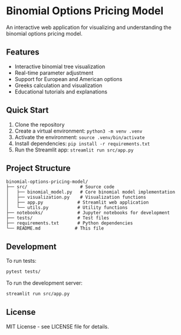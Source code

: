 # Binomial Options Pricing Model

An interactive web application for visualizing and understanding the binomial options pricing model.

## Features

- Interactive binomial tree visualization
- Real-time parameter adjustment
- Support for European and American options
- Greeks calculation and visualization
- Educational tutorials and explanations

## Quick Start

1. Clone the repository
2. Create a virtual environment: `python3 -m venv .venv`
3. Activate the environment: `source .venv/bin/activate`
4. Install dependencies: `pip install -r requirements.txt`
5. Run the Streamlit app: `streamlit run src/app.py`

## Project Structure

```
binomial-options-pricing-model/
├── src/                    # Source code
│   ├── binomial_model.py   # Core binomial model implementation
│   ├── visualization.py    # Visualization functions
│   ├── app.py             # Streamlit web application
│   └── utils.py           # Utility functions
├── notebooks/             # Jupyter notebooks for development
├── tests/                 # Test files
├── requirements.txt       # Python dependencies
└── README.md             # This file
```

## Development

To run tests:
```bash
pytest tests/
```

To run the development server:
```bash
streamlit run src/app.py
```

## License

MIT License - see LICENSE file for details.
